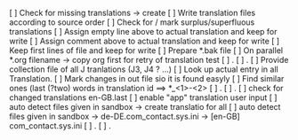 
[ ] Check for missing translations -> create 
[ ] Write translation files according to source order
[ ] Check for / mark surplus/superfluous translations
[ ] Assign empty line above to actual translation and keep for write
[ ] Assign comment above to actual translation and keep for write
[ ] Keep first lines of file and keep for write
[ ] Prepare *.bak file
[ ] On parallel *.org filename -> copy org first for retry of translation test
[ ] .
[ ] .
[ ] Provide collection file of all J tranlations (J3, J4 ? ...)
[ ] Look up actual entry in all Translation. 
[ ] Mark changes in out file sio it is found easyly
[ ] Find similar ones (last (?two) words in translation id ==> *_<1>-<2>
[ ] .
[ ] .
[ ] check for changed translations en-GB.last
[ ] enable "app" translation user input 
[ ] auto detect files given in sandbox -> create translatio for all
[ ] auto detect files given in sandbox -> de-DE.com_contact.sys.ini -> [en-GB] com_contact.sys.ini
[ ] .
[ ] .

